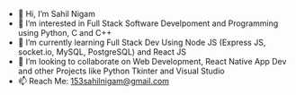 - 👋 Hi, I’m Sahil Nigam
- 👀 I’m interested in Full Stack Software Develpoment and Programming using Python, C and C++
- 🌱 I’m currently learning Full Stack Dev Using Node JS (Express JS, socket.io, MySQL, PostgreSQL) and React JS
- 💞️ I’m looking to collaborate on Web Development, React Native App Dev and other Projects like Python Tkinter and Visual Studio
- 📫 Reach Me: 153sahilnigam@gmail.com

<!---
Sahil2315/Sahil2315 is a ✨ special ✨ repository because its `README.md` (this file) appears on your GitHub profile.
You can click the Preview link to take a look at your changes.
--->

